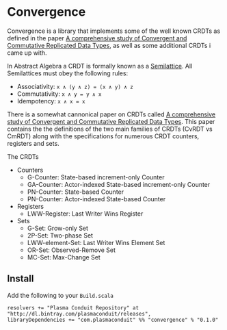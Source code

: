 Convergence
===========

Convergence is a library that implements some of the well known CRDTs as
defined in the paper
[A comprehensive study of Convergent and Commutative Replicated Data Types](http://hal.archives-ouvertes.fr/docs/00/55/55/88/PDF/techreport.pdf),
as well as some additional CRDTs i came up with.

In Abstract Algebra a CRDT is formally known as a [Semilattice](http://en.wikipedia.org/wiki/Semilattice).
All Semilattices must obey the following rules:

  - Associativity: ```x ∧ (y ∧ z) = (x ∧ y) ∧ z```
  - Commutativity: ```x ∧ y = y ∧ x``` 
  - Idempotency: ```x ∧ x = x```

There is a somewhat cannonical paper on CRDTs called
[A comprehensive study of Convergent and Commutative Replicated Data Types](http://hal.archives-ouvertes.fr/docs/00/55/55/88/PDF/techreport.pdf).
This paper contains the the definitions of the two main families of CRDTs
(CvRDT vs CmRDT) along with the specifications for numerous CRDT counters,
registers and sets.

The CRDTs
  - Counters
    + G-Counter: State-based increment-only Counter
    + GA-Counter: Actor-indexed State-based increment-only Counter
    + PN-Counter: State-based Counter
    + PN-Counter: Actor-indexed State-based Counter
  - Registers
    + LWW-Register: Last Writer Wins Register
  - Sets
    + G-Set: Grow-only Set
    + 2P-Set: Two-phase Set
    + LWW-element-Set: Last Writer Wins Element Set
    + OR-Set: Observed-Remove Set
    + MC-Set: Max-Change Set

Install
-------

Add the following to your `Build.scala`
```
resolvers += "Plasma Conduit Repository" at "http://dl.bintray.com/plasmaconduit/releases",
libraryDependencies += "com.plasmaconduit" %% "convergence" % "0.1.0"
```